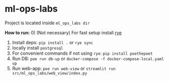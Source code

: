 # ml-ops-labs

Project is located inside `ml_ops_labs dir`

**How to run:**
0) (Not necessary) For fast setup install [rye](https://rye.astral.sh/guide/installation/)
1) Install deps: `pip install .` or `rye sync`
2) locally install `postgresql`
3) For convenient commands if not using `rye`: `pip install poethepoet` 
4) Run DB: `poe run db-up` or `docker-compose -f docker-compose-local.yaml up`
5) Run web-app: `poe run web-view` or `streamlit run src/ml_ops_labs/web_view/index.py`


